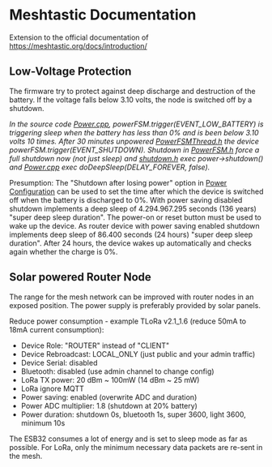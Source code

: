 # Meshtastic Documentation

Extension to the official documentation of https://meshtastic.org/docs/introduction/

## Low-Voltage Protection

The firmware try to protect against deep discharge and destruction of the battery. If the voltage falls below 3.10 volts, the node is switched off by a shutdown.

_In the source code [Power.cpp](https://github.com/meshtastic/firmware/blob/master/src/Power.cpp), powerFSM.trigger(EVENT_LOW_BATTERY) is triggering sleep when the battery has less than 0% and is been below 3.10 volts 10 times. After 30 minutes unpowered [PowerFSMThread.h](https://github.com/meshtastic/firmware/blob/master/src/PowerFSMThread.h) the device powerFSM.trigger(EVENT_SHUTDOWN). Shutdown in [PowerFSM.h](https://github.com/meshtastic/firmware/blob/master/src/PowerFSM.h) force a full shutdown now (not just sleep) and [shutdown.h](https://github.com/meshtastic/firmware/blob/master/src/shutdown.h) exec power->shutdown() and [Power.cpp](https://github.com/meshtastic/firmware/blob/master/src/Power.cpp) exec doDeepSleep(DELAY_FOREVER, false)._

Presumption: The "Shutdown after losing power" option in [Power Configuration](https://meshtastic.org/docs/configuration/radio/power/) can be used to set the time after which the device is switched off when the battery is discharged to 0%. With power saving disabled shutdown implements a deep sleep of 4.294.967.295 seconds (136 years) "super deep sleep duration". The power-on or reset button must be used to wake up the device. As router device with power saving enabled shutdown implements deep sleep of 86.400 seconds (24 hours) "super deep sleep duration". After 24 hours, the device wakes up automatically and checks again whether the charge is 0%.

## Solar powered Router Node

The range for the mesh network can be improved with router nodes in an exposed position. The power supply is preferably provided by solar panels.

Reduce power consumption - example TLoRa v2.1_1.6 (reduce 50mA to 18mA current consumption):

* Device Role: "ROUTER" instead of "CLIENT"
* Device Rebroadcast: LOCAL_ONLY (just public and your admin traffic)
* Device Serial: disabled
* Bluetooth: disabled (use admin channel to change config)
* LoRa TX power: 20 dBm ~ 100mW (14 dBm ~ 25 mW)
* LoRa ignore MQTT
* Power saving: enabled (overwrite ADC and duration) 
* Power ADC multiplier: 1.8 (shutdown at 20% battery)
* Power duration: shutdown 0s, bluetooth 1s, super 3600, light 3600, minimum 10s

The ESB32 consumes a lot of energy and is set to sleep mode as far as possible. For LoRa, only the minimum necessary data packets are re-sent in the mesh.
